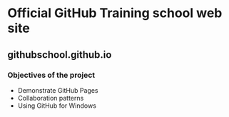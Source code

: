 # Official GitHub Training school web site

## githubschool.github.io

### Objectives of the project

* Demonstrate GitHub Pages
* Collaboration patterns
* Using GitHub for Windows
